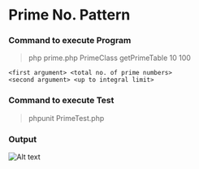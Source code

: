 # Prime No. Pattern

### Command to execute Program 
> php prime.php PrimeClass getPrimeTable 10 100

```
<first argument> <total no. of prime numbers>
<second argument> <up to integral limit>
```

### Command to execute Test 
> phpunit PrimeTest.php

### Output
![Alt text](/blob/master/prime.png?raw=true "Output")

